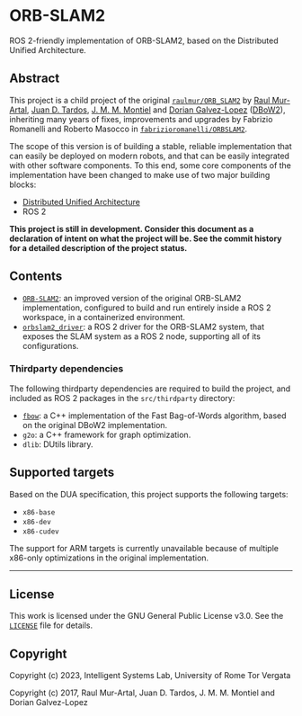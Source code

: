 # ORB-SLAM2

ROS 2-friendly implementation of ORB-SLAM2, based on the Distributed Unified Architecture.

## Abstract

This project is a child project of the original [`raulmur/ORB_SLAM2`](https://github.com/raulmur/ORB_SLAM2) by [Raul Mur-Artal](http://webdiis.unizar.es/~raulmur/), [Juan D. Tardos](http://webdiis.unizar.es/~jdtardos/), [J. M. M. Montiel](http://webdiis.unizar.es/~josemari/) and [Dorian Galvez-Lopez](http://doriangalvez.com/) ([DBoW2](https://github.com/dorian3d/DBoW2)), inheriting many years of fixes, improvements and upgrades by Fabrizio Romanelli and Roberto Masocco in [`fabrizioromanelli/ORBSLAM2`](https://github.com/fabrizioromanelli/ORBSLAM2).

The scope of this version is of building a stable, reliable implementation that can easily be deployed on modern robots, and that can be easily integrated with other software components. To this end, some core components of the implementation have been changed to make use of two major building blocks:

- [Distributed Unified Architecture](dua-template.md)
- ROS 2

**This project is still in development. Consider this document as a declaration of intent on what the project will be. See the commit history for a detailed description of the project status.**

## Contents

- [`ORB-SLAM2`](src/ORB-SLAM2/README.md): an improved version of the original ORB-SLAM2 implementation, configured to build and run entirely inside a ROS 2 workspace, in a containerized environment.
- [`orbslam2_driver`](src/orbslam2_driver/README.md): a ROS 2 driver for the ORB-SLAM2 system, that exposes the SLAM system as a ROS 2 node, supporting all of its configurations.

### Thirdparty dependencies

The following thirdparty dependencies are required to build the project, and included as ROS 2 packages in the `src/thirdparty` directory:

- [`fbow`](src/thirdparty/fbow/README.md): a C++ implementation of the Fast Bag-of-Words algorithm, based on the original DBoW2 implementation.
- `g2o`: a C++ framework for graph optimization.
- `dlib`: DUtils library.

## Supported targets

Based on the DUA specification, this project supports the following targets:

- `x86-base`
- `x86-dev`
- `x86-cudev`

The support for ARM targets is currently unavailable because of multiple x86-only optimizations in the original implementation.

---

## License

This work is licensed under the GNU General Public License v3.0. See the [`LICENSE`](LICENSE) file for details.

## Copyright

Copyright (c) 2023, Intelligent Systems Lab, University of Rome Tor Vergata

Copyright (c) 2017, Raul Mur-Artal, Juan D. Tardos, J. M. M. Montiel and Dorian Galvez-Lopez
